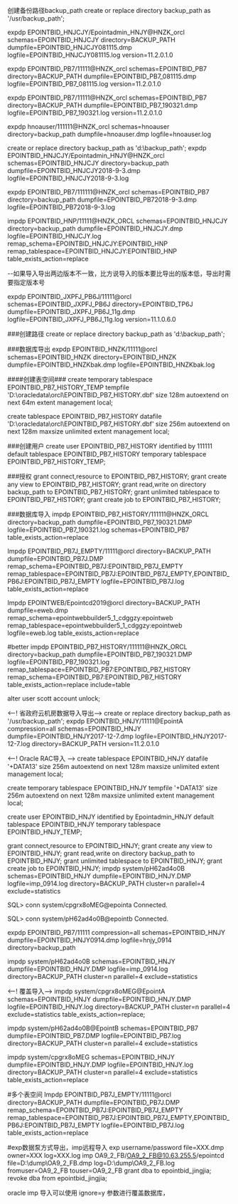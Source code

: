 创建备份路径backup_path
create or replace directory backup_path as '/usr/backup_path';

expdp EPOINTBID_HNJCJY/Epointadmin_HNJY@HNZK_orcl schemas=EPOINTBID_HNJCJY directory=BACKUP_PATH dumpfile=EPOINTBID_HNJCJY081115.dmp logfile=EPOINTBID_HNJCJY081115.log version=11.2.0.1.0

expdp EPOINTBID_PB7/11111@HNZK_orcl schemas=EPOINTBID_PB7 directory=BACKUP_PATH dumpfile=EPOINTBID_PB7_081115.dmp logfile=EPOINTBID_PB7_081115.log version=11.2.0.1.0

expdp EPOINTBID_PB7/11111@HNZK_orcl schemas=EPOINTBID_PB7 directory=BACKUP_PATH dumpfile=EPOINTBID_PB7_190321.dmp logfile=EPOINTBID_PB7_190321.log version=11.2.0.1.0


expdp hnoauser/111111@HNZK_orcl schemas=hnoauser directory=backup_path dumpfile=hnoauser.dmp logfile=hnoauser.log

create or replace directory backup_path as 'd:\backup_path';
expdp EPOINTBID_HNJCJY/Epointadmin_HNJY@HNZK_orcl schemas=EPOINTBID_HNJCJY directory=backup_path dumpfile=EPOINTBID_HNJCJY2018-9-3.dmp logfile=EPOINTBID_HNJCJY2018-9-3.log

expdp EPOINTBID_PB7/111111@HNZK_orcl schemas=EPOINTBID_PB7 directory=backup_path dumpfile=EPOINTBID_PB72018-9-3.dmp logfile=EPOINTBID_PB72018-9-3.log

impdp EPOINTBID_HNP/11111@HNZK_ORCL schemas=EPOINTBID_HNJCJY directory=backup_path dumpfile=EPOINTBID_HNJCJY.dmp logfile=EPOINTBID_HNJCJY.log remap_schema=EPOINTBID_HNJCJY:EPOINTBID_HNP remap_tablespace=EPOINTBID_HNJCJY:EPOINTBID_HNP table_exists_action=replace

--如果导入导出两边版本不一致，比方说导入的版本要比导出的版本低，导出时需要指定版本号


expdp EPOINTBID_JXPFJ_PB6J/11111@orcl schemas=EPOINTBID_JXPFJ_PB6J directory=EPOINTBID_TP6J dumpfile=EPOINTBID_JXPFJ_PB6J_11g.dmp logfile=EPOINTBID_JXPFJ_PB6J_11g.log version=11.1.0.6.0

###创建路径
create or replace directory backup_path as 'd:\backup_path';

###数据库导出
expdp EPOINTBID_HNZK/11111@orcl schemas=EPOINTBID_HNZK directory=EPOINTBID_HNZK dumpfile=EPOINTBID_HNZKbak.dmp logfile=EPOINTBID_HNZKbak.log

####创建表空间###
create temporary tablespace EPOINTBID_PB7_HISTORY_TEMP
tempfile 'D:\oracledata\orcl\EPOINTBID_PB7_HISTORY.dbf'
size 128m
autoextend on
next 64m
extent management local;

create tablespace EPOINTBID_PB7_HISTORY
datafile 'D:\oracledata\orcl\EPOINTBID_PB7_HISTORY.dbf'
size 256m
autoextend on
next 128m maxsize unlimited
extent management local;

###创建用户
create user EPOINTBID_PB7_HISTORY identified by 111111
default tablespace EPOINTBID_PB7_HISTORY
temporary tablespace EPOINTBID_PB7_HISTORY_TEMP;

###授权
grant connect,resource to EPOINTBID_PB7_HISTORY;
grant create any view to EPOINTBID_PB7_HISTORY;
grant read,write on directory backup_path to EPOINTBID_PB7_HISTORY;
grant unlimited tablespace to EPOINTBID_PB7_HISTORY;
grant create job to EPOINTBID_PB7_HISTORY;

###数据库导入
impdp EPOINTBID_PB7_HISTORY/111111@HNZK_ORCL directory=backup_path dumpfile=EPOINTBID_PB7_190321.DMP logfile=EPOINTBID_PB7_190321.log schemas=EPOINTBID_PB7 table_exists_action=replace

Impdp EPOINTBID_PB7J_EMPTY/11111@orcl directory=BACKUP_PATH dumpfile=EPOINTBID_PB7J.DMP remap_schema=EPOINTBID_PB7J:EPOINTBID_PB7J_EMPTY remap_tablespace=EPOINTBID_PB7J:EPOINTBID_PB7J_EMPTY,EPOINTBID_PB6J:EPOINTBID_PB7J_EMPTY logfile=EPOINTBID_PB7J.log table_exists_action=replace

Impdp EPOINTWEB/Epointcd2019@orcl directory=BACKUP_PATH dumpfile=eweb.dmp remap_schema=epointwebbuilder5_1_cdggzy:epointweb remap_tablespace=epointwebbuilder5_1_cdggzy:epointweb logfile=eweb.log table_exists_action=replace

#better
impdp EPOINTBID_PB7_HISTORY/111111@HNZK_ORCL directory=backup_path dumpfile=EPOINTBID_PB7_190321.DMP logfile=EPOINTBID_PB7_190321.log remap_tablespace=EPOINTBID_PB7:EPOINTBID_PB7_HISTORY remap_schema=EPOINTBID_PB7:EPOINTBID_PB7_HISTORY table_exists_action=replace 
include=table


alter user scott account unlock;

<--! 省政府云机房数据导入导出-->
create or replace directory backup_path as '/usr/backup_path';
expdp EPOINTBID_HNJY/11111@EpointA  compression=all schemas=EPOINTBID_HNJY dumpfile=EPOINTBID_HNJY2017-12-7.dmp logfile=EPOINTBID_HNJY2017-12-7.log directory=BACKUP_PATH version=11.2.0.1.0

<--! Oracle RAC导入 -->
create tablespace EPOINTBID_HNJY
datafile '+DATA13'
size 256m
autoextend on
next 128m maxsize unlimited
extent management local;

create temporary tablespace EPOINTBID_HNJY
tempfile '+DATA13'
size 256m
autoextend on
next 128m maxsize unlimited
extent management local;



create user EPOINTBID_HNJY identified by Epointadmin_HNJY
default tablespace EPOINTBID_HNJY
temporary tablespace EPOINTBID_HNJY_TEMP;

grant connect,resource to EPOINTBID_HNJY;
grant create any view to EPOINTBID_HNJY;
grant read,write on directory backup_path to EPOINTBID_HNJY;
grant unlimited tablespace to EPOINTBID_HNJY;
grant create job to EPOINTBID_HNJY;
impdp system/pH62ad4o0B schemas=EPOINTBID_HNJY dumpfile=EPOINTBID_HNJY.DMP logfile=imp_0914.log directory=BACKUP_PATH cluster=n parallel=4 exclude=statistics

SQL> conn system/cpgrx8oMEG@epointa
Connected.

SQL> conn system/pH62ad4o0B@epointb
Connected.

expdp EPOINTBID_PB7/11111 compression=all schemas=EPOINTBID_HNJY dumpfile=EPOINTBID_HNJY0914.dmp logfile=hnjy_0914 directory=backup_path

impdp system/pH62ad4o0B schemas=EPOINTBID_HNJY dumpfile=EPOINTBID_HNJY.DMP logfile=imp_0914.log directory=BACKUP_PATH cluster=n parallel=4 exclude=statistics

<--! 覆盖导入-->
impdp system/cpgrx8oMEG@EpointA schemas=EPOINTBID_HNJY dumpfile=EPOINTBID_HNJY.DMP logfile=EPOINTBID_HNJY.log directory=BACKUP_PATH cluster=n parallel=4 exclude=statistics table_exists_action=replace;

impdp system/pH62ad4o0B@EpointB schemas=EPOINTBID_PB7 dumpfile=EPOINTBID_PB7.DMP logfile=EPOINTBID_PB7.log directory=BACKUP_PATH cluster=n parallel=4 exclude=statistics

impdp system/cpgrx8oMEG schemas=EPOINTBID_HNJY dumpfile=EPOINTBID_HNJY.DMP logfile=EPOINTBID_HNJY.log directory=BACKUP_PATH cluster=n parallel=4 exclude=statistics table_exists_action=replace


#多个表空间
Impdp EPOINTBID_PB7J_EMPTY/11111@orcl directory=BACKUP_PATH dumpfile=EPOINTBID_PB7J.DMP remap_schema=EPOINTBID_PB7J:EPOINTBID_PB7J_EMPTY remap_tablespace=EPOINTBID_PB7J:EPOINTBID_PB7J_EMPTY,EPOINTBID_PB6J:EPOINTBID_PB7J_EMPTY logfile=EPOINTBID_PB7J.log table_exists_action=replace


#exp数据泵方式导出，imp远程导入
exp username/password file=XXX.dmp owner=XXX log=XXX.log 
imp OA9_2_FB/OA9_2_FB@10.63.255.5/epointcd file=D:\dump\OA9_2_FB.dmp log=D:\dump\OA9_2_FB.log fromuser=OA9_2_FB touser=OA9_2_FB
grant dba to epointbid_jingjia;
revoke dba from epointbid_jingjia;

oracle imp 导入可以使用 ignore=y 参数进行覆盖数据库，
